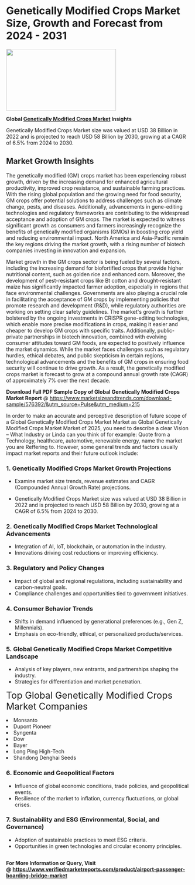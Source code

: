 <H1>Genetically Modified Crops Market Size, Growth and Forecast from 2024 - 2031</H1><img class="aligncenter size-medium wp-image-584254" src="https://thirdeyenews.in/wp-content/uploads/2024/09/Global-Market-Research-300x168.jpeg" alt="" width="300" height="168" /><p><strong>Global&nbsp;<a href="https://www.marketsizeandtrends.com/download-sample/576392/&amp;utm_source=Pulse&amp;utm_medium=215">Genetically Modified Crops Market</a> Insights</strong></p><p>Genetically Modified Crops Market size was valued at USD 38 Billion in 2022 and is projected to reach USD 58 Billion by 2030, growing at a CAGR of 6.5% from 2024 to 2030.</p><p><h2>Market Growth Insights</h2> <p>The genetically modified (GM) crops market has been experiencing robust growth, driven by the increasing demand for enhanced agricultural productivity, improved crop resistance, and sustainable farming practices. With the rising global population and the growing need for food security, GM crops offer potential solutions to address challenges such as climate change, pests, and diseases. Additionally, advancements in gene-editing technologies and regulatory frameworks are contributing to the widespread acceptance and adoption of GM crops. The market is expected to witness significant growth as consumers and farmers increasingly recognize the benefits of genetically modified organisms (GMOs) in boosting crop yield and reducing environmental impact. North America and Asia-Pacific remain the key regions driving the market growth, with a rising number of biotech companies investing in innovation and expansion. </p> <p>Market growth in the GM crops sector is being fueled by several factors, including the increasing demand for biofortified crops that provide higher nutritional content, such as golden rice and enhanced corn. Moreover, the development of pest-resistant crops like Bt cotton and drought-resistant maize has significantly impacted farmer adoption, especially in regions that face environmental challenges. Governments are also playing a crucial role in facilitating the acceptance of GM crops by implementing policies that promote research and development (R&D), while regulatory authorities are working on setting clear safety guidelines. The market's growth is further bolstered by the ongoing investments in CRISPR gene-editing technologies, which enable more precise modifications in crops, making it easier and cheaper to develop GM crops with specific traits. Additionally, public-private partnerships in biotech innovation, combined with evolving consumer attitudes toward GM foods, are expected to positively influence the market dynamics. While the market faces challenges such as regulatory hurdles, ethical debates, and public skepticism in certain regions, technological advancements and the benefits of GM crops in ensuring food security will continue to drive growth. As a result, the genetically modified crops market is forecast to grow at a compound annual growth rate (CAGR) of approximately 7% over the next decade. </p><p><span class=""><strong>Download Full PDF Sample Copy of Global Genetically Modified Crops Market Report</strong> @ <a href="https://www.marketsizeandtrends.com/download-sample/576392/&amp;utm_source=Pulse&amp;utm_medium=215" target="_blank">https://www.marketsizeandtrends.com/download-sample/576392/&amp;utm_source=Pulse&amp;utm_medium=215</a></span></p><p>In order to make an accurate and perceptive description of future scope of a Global&nbsp;Genetically Modified Crops Market Market as Global&nbsp;Genetically Modified Crops Market Market of 2025, you need to describe a clear Vision &ndash; What Industry or Linda can you think of for example: Quote from a Technology, healthcare, automotive, renewable energy, name the market you are Reffering to. However, some general trends and factors usually impact market reports and their future outlook include:</p><h3>1.&nbsp;<strong>Genetically Modified Crops Market Growth Projections</strong></h3><ul><li>Examine market size trends, revenue estimates and CAGR (Compounded Annual Growth Rate) projections.</li><li><p>Genetically Modified Crops Market size was valued at USD 38 Billion in 2022 and is projected to reach USD 58 Billion by 2030, growing at a CAGR of 6.5% from 2024 to 2030.</p></li></ul><h3>2.&nbsp;<strong>Genetically Modified Crops Market Technological Advancements</strong></h3><ul><li>Integration of AI, IoT, blockchain, or automation in the industry.</li><li>Innovations driving cost reductions or improving efficiency.</li></ul><h3>3.&nbsp;<strong>Regulatory and Policy Changes</strong></h3><ul><li>Impact of global and regional regulations, including sustainability and carbon-neutral goals.</li><li>Compliance challenges and opportunities tied to government initiatives.</li></ul><h3>4.&nbsp;<strong>Consumer Behavior Trends</strong></h3><ul><li>Shifts in demand influenced by generational preferences (e.g., Gen Z, Millennials).</li><li>Emphasis on eco-friendly, ethical, or personalized products/services.</li></ul><h3>5.&nbsp;<strong>Global Genetically Modified Crops Market Competitive Landscape</strong></h3><ul><li>Analysis of key players, new entrants, and partnerships shaping the industry.</li><li>Strategies for differentiation and market penetration.</li></ul><p data-pm-slice="1 1 []"><span style="color: inherit; font-family: inherit; font-size: 25px;">Top Global Genetically Modified Crops Market Companies</span></p><div class="" data-test-id=""><p><li>Monsanto</li><li> Dupont Pioneer</li><li> Syngenta</li><li> Dow</li><li> Bayer</li><li> Long Ping High-Tech</li><li> Shandong Denghai Seeds</li></p></div><h3>6.&nbsp;<strong>Economic and Geopolitical Factors</strong></h3><ul><li>Influence of global economic conditions, trade policies, and geopolitical events.</li><li>Resilience of the market to inflation, currency fluctuations, or global crises.</li></ul><h3>7.&nbsp;<strong>Sustainability and ESG (Environmental, Social, and Governance)</strong></h3><ul><li>Adoption of sustainable practices to meet ESG criteria.</li><li>Opportunities in green technologies and circular economy principles.</li></ul><h2><strong style="font-size: 14px;">For More Information or Query, Visit @&nbsp;</strong><a style="background-color: #ffffff; font-size: 14px;" href="https://www.marketsizeandtrends.com/report/genetically-modified-crops-market/" target="_blank">https://www.verifiedmarketreports.com/product/airport-passenger-boarding-bridge-market</a></h2>
